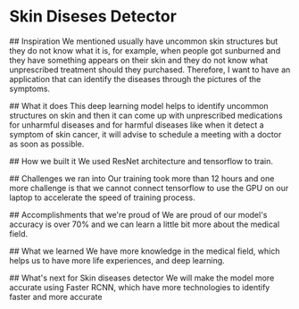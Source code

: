 <H1>Skin Diseses Detector</H1>
<p>
## Inspiration
We mentioned usually have uncommon skin structures but they do not know what it is, for example, when people got sunburned and they have something appears on their skin and they do not know what unprescribed treatment should they purchased. Therefore, I want to have an application that can identify the diseases through the pictures of the symptoms.
</p>
<p>
## What it does
This deep learning model helps to identify uncommon structures on skin and then it can come up with unprescribed medications for unharmful diseases and for harmful diseases like when it detect a symptom of skin cancer, it will advise to schedule a meeting with a doctor as soon as possible.
</p>
<p>
## How we built it
We used ResNet architecture and tensorflow to train.
</p>
<p>
## Challenges we ran into
Our training took more than 12 hours and one more challenge is that we cannot connect tensorflow to use the GPU on our laptop to accelerate the speed of training process.
</p>
<p>
## Accomplishments that we're proud of
We are proud of our model's accuracy is over 70% and we can learn a little bit more about the medical field.
</p>
<p>
## What we learned
We have more knowledge in the medical field, which helps us to have more life experiences, and deep learning.
</p>
<p>
## What's next for Skin diseases detector
We will make the model more accurate using Faster RCNN, which have more technologies to identify faster and more accurate
</p>
